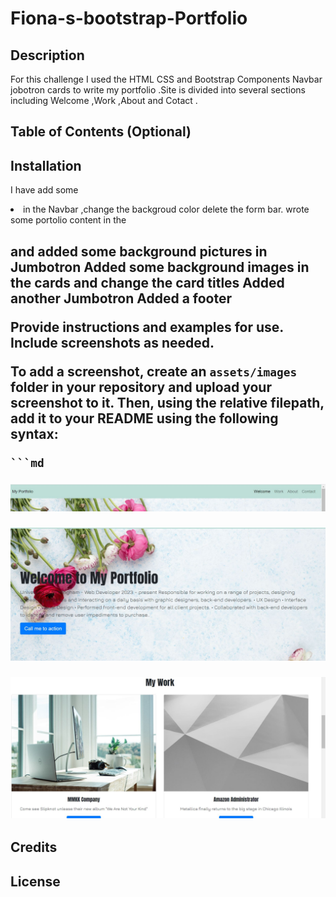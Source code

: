 # Fiona-s-bootstrap-Portfolio
## Description


For this challenge I used the HTML CSS and Bootstrap Components Navbar jobotron cards to write my portfolio 
.Site is divided into several sections including Welcome ,Work ,About and Cotact .


## Table of Contents (Optional)



## Installation

I have add some <nav> <li> in the Navbar ,change the backgroud color delete the form bar.
wrote some portolio content in the <div> <h1><p>and added some background pictures in Jumbotron
Added some background images in the cards and  change the card titles
Added another Jumbotron 
Added a footer


Provide instructions and examples for use. Include screenshots as needed.

To add a screenshot, create an `assets/images` folder in your repository and upload your screenshot to it. Then, using the relative filepath, add it to your README using the following syntax:

    ```md

  
![Navbar](images/screenshot%201.png)



![Jumbotron](images/screenshot2.png)


![cards](images/screenshot%203.png)



    

## Credits


## License

